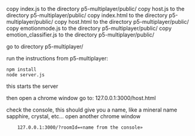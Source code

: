 
copy index.js               to the directory p5-multiplayer/public/
copy host.js                to the directory p5-multiplayer/public/
copy index.html             to the directory p5-multiplayer/public/
copy host.html              to the directory p5-multiplayer/public/
copy emotionmode.js         to the directory p5-multiplayer/public/
copy emotion_classifier.js  to the directory p5-multiplayer/public/

go to directory p5-multiplayer/

run the instructions from p5-multiplayer:

    npm install
    node server.js

this starts the server

then open a chrome window
go to:
        127.0.0.1:3000/host.html

check the console, this should give you a name, like a mineral name
sapphire, crystal, etc...
open another chrome window

        127.0.0.1:3000/?roomId=«name from the console»


